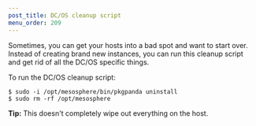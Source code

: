 ```yaml
---
post_title: DC/OS cleanup script
menu_order: 209
---
```

Sometimes, you can get your hosts into a bad spot and want to start over. Instead of creating brand new instances, you can run this cleanup script and get rid of all the DC/OS specific things.

To run the DC/OS cleanup script:

    $ sudo -i /opt/mesosphere/bin/pkgpanda uninstall
    $ sudo rm -rf /opt/mesosphere
    

**Tip:** This doesn't completely wipe out everything on the host.